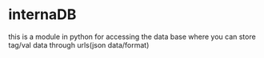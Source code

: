 # internaDB
this is a module in python for accessing the data base where you can store tag/val data through urls(json data/format)
